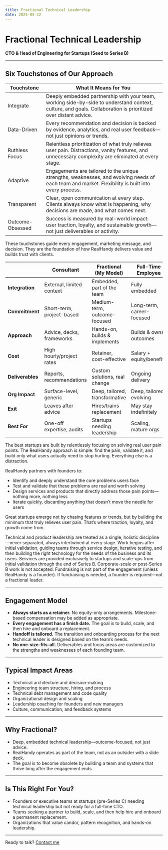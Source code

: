 ```yaml
---
title: Fractional Technical Leadership
date: 2025-05-22
---
```


# Fractional Technical Leadership

**CTO & Head of Engineering for Startups (Seed to Series B)**

---







## Six Touchstones of Our Approach

| Touchstone         | What It Means for You                                                                                                                                         |
|--------------------|--------------------------------------------------------------------------------------------------------------------------------------------------------------|
| Integrate          | Deeply embedded partnership with your team, working side-by-side to understand context, culture, and goals. Collaboration is prioritized over distant advice. |
| Data-Driven        | Every recommendation and decision is backed by evidence, analytics, and real user feedback—not just opinions or trends.                                        |
| Ruthless Focus     | Relentless prioritization of what truly relieves user pain. Distractions, vanity features, and unnecessary complexity are eliminated at every stage.           |
| Adaptive           | Engagements are tailored to the unique strengths, weaknesses, and evolving needs of each team and market. Flexibility is built into every process.             |
| Transparent        | Clear, open communication at every step. Clients always know what is happening, why decisions are made, and what comes next.                                   |
| Outcome-Obsessed   | Success is measured by real-world impact: user traction, loyalty, and sustainable growth—not just deliverables or activity.                                    |

These touchstones guide every engagement, marketing message, and decision. They are the foundation of how RealHandy delivers value and builds trust with clients.

|                | Consultant                | Fractional (My Model)         | Full-Time Employee         |
|----------------|---------------------------|-------------------------------|---------------------------|
| **Integration**| External, limited context | Embedded, part of the team    | Fully embedded            |
| **Commitment** | Short-term, project-based | Medium-term, outcome-focused  | Long-term, career-focused |
| **Approach**   | Advice, decks, frameworks | Hands-on, builds & implements | Builds & owns outcomes    |
| **Cost**       | High hourly/project rates | Retainer, cost-effective      | Salary + equity/benefits  |
| **Deliverables**| Reports, recommendations | Custom solutions, real change | Ongoing delivery          |
| **Org Impact** | Surface-level, generic    | Deep, tailored, transformative| Deep, tailored, evolving  |
| **Exit**       | Leaves after advice       | Hires/trains replacement      | May stay indefinitely     |
| **Best For**   | One-off expertise, audits | Startups needing leadership   | Scaling, mature orgs      |



The best startups are built by relentlessly focusing on solving real user pain points. The RealHandy approach is simple: find the pain, validate it, and build only what users actually need to stop hurting. Everything else is a distraction.

RealHandy partners with founders to:

- Identify and deeply understand the core problems users face
- Test and validate that these problems are real and worth solving
- Design services and products that directly address those pain points—nothing more, nothing less
- Iterate quickly, discarding anything that doesn’t move the needle for users

Great startups emerge not by chasing features or trends, but by building the minimum that truly relieves user pain. That’s where traction, loyalty, and growth come from.

Technical and product leadership are treated as a single, holistic discipline—never separated, always intertwined at every stage.
Work begins after initial validation, guiding teams through service design, iterative testing, and then building the right technology for the needs of the business and its users.
Services are provided exclusively to startups and scale-ups from initial validation through the end of Series B.
Corporate-scale or post-Series B work is not accepted.
Fundraising is not part of the engagement (unless RealHandy is a founder). If fundraising is needed, a founder is required—not a fractional leader.

---


## Engagement Model

- **Always starts as a retainer.** No equity-only arrangements. Milestone-based compensation may be added as appropriate.
- **Every engagement has a finish date.** The goal is to build, scale, and then hire and onboard a replacement.
- **Handoff is tailored.** The transition and onboarding process for the next technical leader is designed based on the team’s needs.
- **No one-size-fits-all.** Deliverables and focus areas are customized to the strengths and weaknesses of each founding team.

---


## Typical Impact Areas

- Technical architecture and decision-making
- Engineering team structure, hiring, and process
- Technical debt management and code quality
- Organizational design and scaling
- Leadership coaching for founders and new managers
- Culture, communication, and feedback systems

---


## Why Fractional?

- Deep, embedded technical leadership—outcome-focused, not just advice.
- RealHandy operates as part of the team, not as an outsider with a slide deck.
- The goal is to become obsolete by building a team and systems that thrive long after the engagement ends.

---


## Is This Right For You?

- Founders or executive teams at startups (pre-Series C) needing technical leadership but not ready for a full-time CTO.
- Teams seeking a partner to build, scale, and then help hire and onboard a permanent replacement.
- Organizations that value candor, pattern recognition, and hands-on leadership.

---

Ready to talk? [Contact me](/contact)
